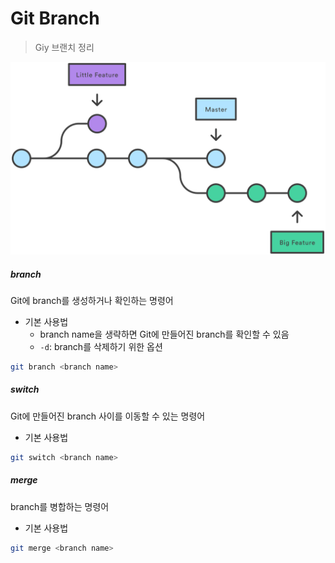 # Git Branch

> Giy 브랜치 정리

![3장. 깃과 브랜치](branch.assets/img.png)

##### branch

Git에 branch를 생성하거나 확인하는 명령어



- 기본 사용법
  - branch name을 생략하면 Git에 만들어진 branch를 확인할 수 있음
  - `-d`: branch를 삭제하기 위한 옵션

```bash
git branch <branch name>
```



##### switch

Git에 만들어진 branch 사이를 이동할 수 있는 명령어



- 기본 사용법

```bash
git switch <branch name>
```



##### merge

branch를 병합하는 명령어



- 기본 사용법

```bash
git merge <branch name>
```

